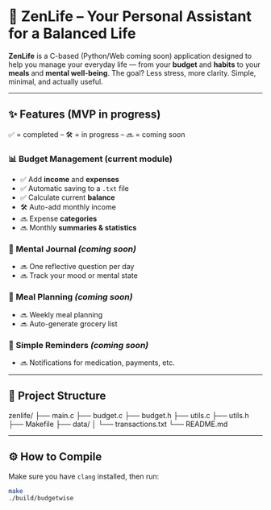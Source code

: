 # 🌿 ZenLife – Your Personal Assistant for a Balanced Life

**ZenLife** is a C-based (Python/Web coming soon) application designed to help you manage your everyday life — from your **budget** and **habits** to your **meals** and **mental well-being**. The goal? Less stress, more clarity. Simple, minimal, and actually useful.

---

## ✨ Features (MVP in progress)

✅ = completed – 🛠️ = in progress – 🔜 = coming soon

### 📊 Budget Management (current module)
- ✅ Add **income** and **expenses**
- ✅ Automatic saving to a `.txt` file
- ✅ Calculate current **balance**
- 🛠️ Auto-add monthly income
- 🔜 Expense **categories**
- 🔜 Monthly **summaries & statistics**

### 🧠 Mental Journal *(coming soon)*
- 🔜 One reflective question per day
- 🔜 Track your mood or mental state

### 🥗 Meal Planning *(coming soon)*
- 🔜 Weekly meal planning
- 🔜 Auto-generate grocery list

### 🔔 Simple Reminders *(coming soon)*
- 🔜 Notifications for medication, payments, etc.

---

## 📁 Project Structure
zenlife/
├── main.c
├── budget.c
├── budget.h
├── utils.c
├── utils.h
├── Makefile
├── data/
│ └── transactions.txt
└── README.md


---

## ⚙️ How to Compile

Make sure you have `clang` installed, then run:

```bash
make
./build/budgetwise
```
